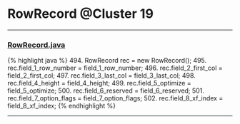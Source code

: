 # RowRecord @Cluster 19

***

### [RowRecord.java](https://searchcode.com/codesearch/view/15642448/)
{% highlight java %}
494. RowRecord rec = new RowRecord();
495. rec.field_1_row_number = field_1_row_number;
496. rec.field_2_first_col = field_2_first_col;
497. rec.field_3_last_col = field_3_last_col;
498. rec.field_4_height = field_4_height;
499. rec.field_5_optimize = field_5_optimize;
500. rec.field_6_reserved = field_6_reserved;
501. rec.field_7_option_flags = field_7_option_flags;
502. rec.field_8_xf_index = field_8_xf_index;
{% endhighlight %}

***

